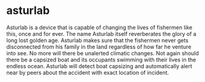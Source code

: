 # asturlab
Asturlab is a device that is capable of changing the lives of fishermen like this, once and for ever. The name Asturlab  itself reverberates  the glory of  a long  lost golden age. Asturlab makes sure that the fishermen never gets disconnected from his family in the land regardless of how far he venture into see. No more will there be unalerted climatic changes. Not again should there be a capsized boat and its occupants swimming with their lives in the endless ocean. Asturlab will detect boat capsizing and automatically alert near by peers about the accident with exact location of incident.
